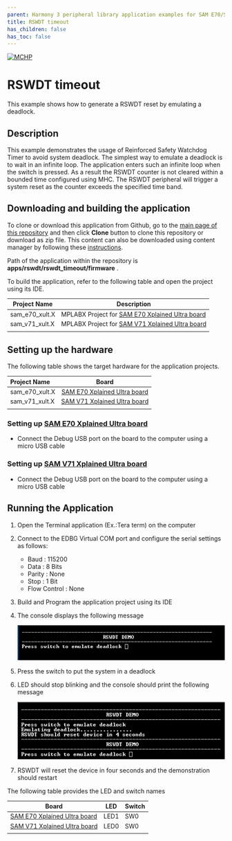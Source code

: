 ```yaml
---
parent: Harmony 3 peripheral library application examples for SAM E70/S70/V70/V71 family
title: RSWDT timeout 
has_children: false
has_toc: false
---
```


[![MCHP](https://www.microchip.com/ResourcePackages/Microchip/assets/dist/images/logo.png)](https://www.microchip.com)

# RSWDT timeout

This example shows how to generate a RSWDT reset by emulating a deadlock.

## Description

This example demonstrates the usage of Reinforced Safety Watchdog Timer to avoid system deadlock. The simplest way to emulate a deadlock is to wait in an infinite loop. The application enters such an infinite loop when the switch is pressed. As a result
the RSWDT counter is not cleared within a bounded time configured using MHC. The RSWDT peripheral will trigger a system reset as the counter exceeds the specified time band.

## Downloading and building the application

To clone or download this application from Github, go to the [main page of this repository](https://github.com/Microchip-MPLAB-Harmony/csp_apps_sam_e70_s70_v70_v71) and then click **Clone** button to clone this repository or download as zip file.
This content can also be downloaded using content manager by following these [instructions](https://github.com/Microchip-MPLAB-Harmony/contentmanager/wiki).

Path of the application within the repository is **apps/rswdt/rswdt_timeout/firmware** .

To build the application, refer to the following table and open the project using its IDE.

| Project Name      | Description                                    |
| ----------------- | ---------------------------------------------- |
| sam_e70_xult.X    | MPLABX Project for [SAM E70 Xplained Ultra board](https://www.microchip.com/DevelopmentTools/ProductDetails/PartNO/DM320113)|
| sam_v71_xult.X    | MPLABX Project for  [SAM V71 Xplained Ultra board](https://www.microchip.com/developmenttools/ProductDetails/atsamv71-xult)|
|||

## Setting up the hardware

The following table shows the target hardware for the application projects.

| Project Name| Board|
|:---------|:---------:|
|sam_e70_xult.X | [SAM E70 Xplained Ultra board](https://www.microchip.com/DevelopmentTools/ProductDetails/PartNO/DM320113)|
|sam_v71_xult.X | [SAM V71 Xplained Ultra board](https://www.microchip.com/developmenttools/ProductDetails/atsamv71-xult)|
|||

### Setting up [SAM E70 Xplained Ultra board](https://www.microchip.com/DevelopmentTools/ProductDetails/PartNO/DM320113)

- Connect the Debug USB port on the board to the computer using a micro USB cable

### Setting up [SAM V71 Xplained Ultra board](https://www.microchip.com/developmenttools/ProductDetails/atsamv71-xult)

- Connect the Debug USB port on the board to the computer using a micro USB cable

## Running the Application

1. Open the Terminal application (Ex.:Tera term) on the computer
2. Connect to the EDBG Virtual COM port and configure the serial settings as follows:
    - Baud : 115200
    - Data : 8 Bits
    - Parity : None
    - Stop : 1 Bit
    - Flow Control : None
3. Build and Program the application project using its IDE
4. The console displays the following message

    ![output](images/output_rswdt_timeout_1.png)

5. Press the switch to put the system in a deadlock
6. LED should stop blinking and the console should print the following message

    ![output](images/output_rswdt_timeout_2.png)

7. RSWDT will reset the device in four seconds and the demonstration should restart

The following table provides the LED and switch names

| Board | LED  | Switch  |
| ----- | --------- | ------------ |
| [SAM E70 Xplained Ultra board](https://www.microchip.com/DevelopmentTools/ProductDetails/PartNO/DM320113)    |LED1 | SW0 |
| [SAM V71 Xplained Ultra board](https://www.microchip.com/developmenttools/ProductDetails/atsamv71-xult)      |LED0 | SW0 |
|||
